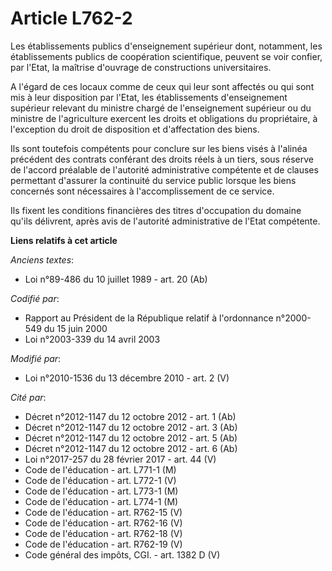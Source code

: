 # Article L762-2

Les établissements publics d'enseignement supérieur dont, notamment, les établissements publics de coopération scientifique,
peuvent se voir confier, par l'Etat, la maîtrise d'ouvrage de constructions universitaires.

A l'égard de ces locaux comme de ceux qui leur sont affectés ou qui sont mis à leur disposition par l'Etat, les
établissements d'enseignement supérieur relevant du ministre chargé de l'enseignement supérieur ou du ministre de
l'agriculture exercent les droits et obligations du propriétaire, à l'exception du droit de disposition et d'affectation des
biens.

Ils sont toutefois compétents pour conclure sur les biens visés à l'alinéa précédent des contrats conférant des droits réels
à un tiers, sous réserve de l'accord préalable de l'autorité administrative compétente et de clauses permettant d'assurer la
continuité du service public lorsque les biens concernés sont nécessaires à l'accomplissement de ce service.

Ils fixent les conditions financières des titres d'occupation du domaine qu'ils délivrent, après avis de l'autorité
administrative de l'Etat compétente.

**Liens relatifs à cet article**

_Anciens textes_:

  - Loi n°89-486 du 10 juillet 1989 - art. 20 (Ab)

_Codifié par_:

  - Rapport au Président de la République relatif à l'ordonnance n°2000-549 du 15 juin 2000
  - Loi n°2003-339 du 14 avril 2003

_Modifié par_:

  - Loi n°2010-1536 du 13 décembre 2010 - art. 2 (V)

_Cité par_:

  - Décret n°2012-1147 du 12 octobre 2012 - art. 1 (Ab)
  - Décret n°2012-1147 du 12 octobre 2012 - art. 3 (Ab)
  - Décret n°2012-1147 du 12 octobre 2012 - art. 5 (Ab)
  - Décret n°2012-1147 du 12 octobre 2012 - art. 6 (Ab)
  - Loi n°2017-257 du 28 février 2017 - art. 44 (V)
  - Code de l'éducation - art. L771-1 (M)
  - Code de l'éducation - art. L772-1 (V)
  - Code de l'éducation - art. L773-1 (M)
  - Code de l'éducation - art. L774-1 (M)
  - Code de l'éducation - art. R762-15 (V)
  - Code de l'éducation - art. R762-16 (V)
  - Code de l'éducation - art. R762-18 (V)
  - Code de l'éducation - art. R762-19 (V)
  - Code général des impôts, CGI. - art. 1382 D (V)
